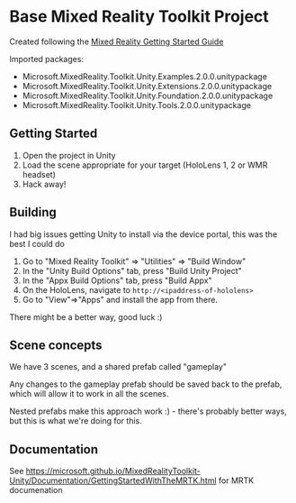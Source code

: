 
# Base Mixed Reality Toolkit Project

Created following the [Mixed Reality Getting Started Guide](https://microsoft.github.io/MixedRealityToolkit-Unity/Documentation/GettingStartedWithTheMRTK.html)

Imported packages:

- Microsoft.MixedReality.Toolkit.Unity.Examples.2.0.0.unitypackage
- Microsoft.MixedReality.Toolkit.Unity.Extensions.2.0.0.unitypackage
- Microsoft.MixedReality.Toolkit.Unity.Foundation.2.0.0.unitypackage
- Microsoft.MixedReality.Toolkit.Unity.Tools.2.0.0.unitypackage

## Getting Started

1. Open the project in Unity
2. Load the scene appropriate for your target (HoloLens 1, 2 or WMR headset)
3. Hack away!

## Building

I had big issues getting Unity to install via the device portal, this was the best I could do

1. Go to "Mixed Reality Toolkit" => "Utilities" => "Build Window"
2. In the "Unity Build Options" tab, press "Build Unity Project"
3. In the "Appx Build Options" tab, press "Build Appx"
4. On the HoloLens, navigate to `http://<ipaddress-of-hololens>`
5. Go to "View"=>"Apps" and install the app from there.

There might be a better way, good luck :)

## Scene concepts

We have 3 scenes, and a shared prefab called "gameplay"

Any changes to the gameplay prefab should be saved back to the prefab, which will allow it to work in all the scenes.

Nested prefabs make this approach work :) - there's probably better ways, but this is what we're doing for this.

## Documentation

See https://microsoft.github.io/MixedRealityToolkit-Unity/Documentation/GettingStartedWithTheMRTK.html for MRTK documenation

